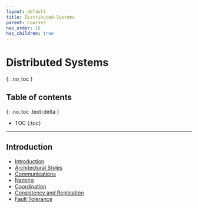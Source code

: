 ```yaml
---
layout: default
title: Distributed-Systems
parent: Courses
nav_order: 16
has_children: true
---
```


# Distributed Systems

{: .no_toc }

## Table of contents

{: .no_toc .text-delta }

- TOC
  {:toc}

---

## Introduction

- [Introduction](https://github.com/boanlab/boanlab.github.io/blob/ed4076027fb332125eacfadc542c4be12b86e0ed/docs/courses/distributed_systems/introduction.md)
- [Architectural Styles](https://github.com/boanlab/boanlab.github.io/blob/ed4076027fb332125eacfadc542c4be12b86e0ed/docs/courses/distributed_systems/architecture.md)
- [Communications](https://github.com/boanlab/boanlab.github.io/blob/ed4076027fb332125eacfadc542c4be12b86e0ed/docs/courses/distributed_systems/communication.md)
- [Naming](https://github.com/boanlab/boanlab.github.io/blob/ed4076027fb332125eacfadc542c4be12b86e0ed/docs/courses/distributed_systems/naming.md)
- [Coordination](https://github.com/boanlab/boanlab.github.io/blob/ed4076027fb332125eacfadc542c4be12b86e0ed/docs/courses/distributed_systems/coordination.md)
- [Consistency and Replication](https://github.com/boanlab/boanlab.github.io/blob/ed4076027fb332125eacfadc542c4be12b86e0ed/docs/courses/distributed_systems/consistency.md)
- [Fault Tolerance](https://github.com/boanlab/boanlab.github.io/blob/ed4076027fb332125eacfadc542c4be12b86e0ed/docs/courses/distributed_systems/fault_tolerance.md)
